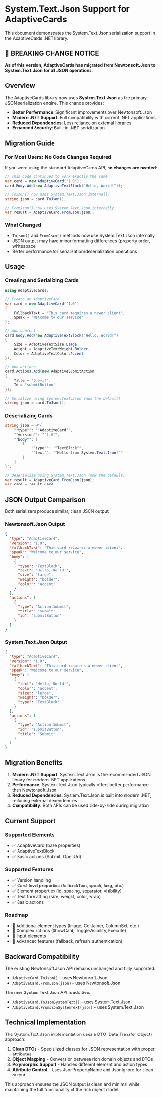 # System.Text.Json Support for AdaptiveCards

This document demonstrates the System.Text.Json serialization support in the AdaptiveCards .NET library.

## 🚨 BREAKING CHANGE NOTICE

**As of this version, AdaptiveCards has migrated from Newtonsoft.Json to System.Text.Json for all JSON operations.**

## Overview

The AdaptiveCards library now uses **System.Text.Json** as the primary JSON serialization engine. This change provides:

- **Better Performance**: Significant improvements over Newtonsoft.Json
- **Modern .NET Support**: Full compatibility with current .NET applications  
- **Reduced Dependencies**: Less reliance on external libraries
- **Enhanced Security**: Built-in .NET serialization

## Migration Guide

### For Most Users: No Code Changes Required

If you were using the standard AdaptiveCards API, **no changes are needed**:

```csharp
// This code continues to work exactly the same
var card = new AdaptiveCard("1.0");
card.Body.Add(new AdaptiveTextBlock("Hello, World!"));

// ToJson() now uses System.Text.Json internally
string json = card.ToJson();

// FromJson() now uses System.Text.Json internally  
var result = AdaptiveCard.FromJson(json);
```

### What Changed

- `ToJson()` and `FromJson()` methods now use System.Text.Json internally
- JSON output may have minor formatting differences (property order, whitespace)
- Better performance for serialization/deserialization operations

## Usage

### Creating and Serializing Cards

```csharp
using AdaptiveCards;

// Create an AdaptiveCard
var card = new AdaptiveCard("1.0")
{
    FallbackText = "This card requires a newer client",
    Speak = "Welcome to our service"
};

// Add content
card.Body.Add(new AdaptiveTextBlock("Hello, World!")
{
    Size = AdaptiveTextSize.Large,
    Weight = AdaptiveTextWeight.Bolder,
    Color = AdaptiveTextColor.Accent
});

// Add actions
card.Actions.Add(new AdaptiveSubmitAction
{
    Title = "Submit",
    Id = "submitButton"
});

// Serialize using System.Text.Json (now the default)
string json = card.ToJson();
```

### Deserializing Cards

```csharp
string json = @"{
    ""type"": ""AdaptiveCard"",
    ""version"": ""1.0"",
    ""body"": [
        {
            ""type"": ""TextBlock"",
            ""text"": ""Hello from System.Text.Json!""
        }
    ]
}";

// Deserialize using System.Text.Json (now the default)
var result = AdaptiveCard.FromJson(json);
var card = result.Card;
```

## JSON Output Comparison

Both serializers produce similar, clean JSON output:

### Newtonsoft.Json Output
```json
{
  "type": "AdaptiveCard",
  "version": "1.0",
  "fallbackText": "This card requires a newer client",
  "speak": "Welcome to our service",
  "body": [
    {
      "type": "TextBlock",
      "text": "Hello, World!",
      "size": "large",
      "weight": "bolder",
      "color": "accent"
    }
  ],
  "actions": [
    {
      "type": "Action.Submit",
      "title": "Submit",
      "id": "submitButton"
    }
  ]
}
```

### System.Text.Json Output
```json
{
  "type": "AdaptiveCard",
  "version": "1.0",
  "fallbackText": "This card requires a newer client",
  "speak": "Welcome to our service",
  "body": [
    {
      "text": "Hello, World!",
      "color": "accent",
      "size": "large",
      "weight": "bolder",
      "type": "TextBlock"
    }
  ],
  "actions": [
    {
      "type": "Action.Submit",
      "id": "submitButton",
      "title": "Submit"
    }
  ]
}
```

## Migration Benefits

1. **Modern .NET Support**: System.Text.Json is the recommended JSON library for modern .NET applications
2. **Performance**: System.Text.Json typically offers better performance than Newtonsoft.Json
3. **Reduced Dependencies**: System.Text.Json is built into modern .NET, reducing external dependencies
4. **Compatibility**: Both APIs can be used side-by-side during migration

## Current Support

### Supported Elements
- ✅ AdaptiveCard (base properties)
- ✅ AdaptiveTextBlock
- ✅ Basic actions (Submit, OpenUrl)

### Supported Features  
- ✅ Version handling
- ✅ Card-level properties (fallbackText, speak, lang, etc.)
- ✅ Element properties (id, spacing, separator, visibility)
- ✅ Text formatting (size, weight, color, wrap)
- ✅ Basic actions

### Roadmap
- 🔄 Additional element types (Image, Container, ColumnSet, etc.)
- 🔄 Complex actions (ShowCard, ToggleVisibility, Execute)
- 🔄 Input elements
- 🔄 Advanced features (fallback, refresh, authentication)

## Backward Compatibility

The existing Newtonsoft.Json API remains unchanged and fully supported:
- `AdaptiveCard.ToJson()` - uses Newtonsoft.Json
- `AdaptiveCard.FromJson(json)` - uses Newtonsoft.Json

The new System.Text.Json API is additive:
- `AdaptiveCard.ToJsonSystemText()` - uses System.Text.Json
- `AdaptiveCard.FromJsonSystemText(json)` - uses System.Text.Json

## Technical Implementation

The System.Text.Json implementation uses a DTO (Data Transfer Object) approach:

1. **Clean DTOs** - Specialized classes for JSON representation with proper attributes
2. **Object Mapping** - Conversion between rich domain objects and DTOs  
3. **Polymorphic Support** - Handles different element and action types
4. **Attribute Control** - Uses JsonPropertyName and JsonIgnore for clean output

This approach ensures the JSON output is clean and minimal while maintaining the full functionality of the rich object model.